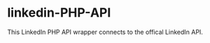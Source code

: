 linkedin-PHP-API
================

This LinkedIn PHP API wrapper connects to the offical LinkedIn API.
